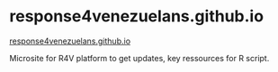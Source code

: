 # response4venezuelans.github.io

 <a href="response4venezuelans.github.io" target="_blank">response4venezuelans.github.io</a>

Microsite for R4V platform to get updates, key ressources for R script.
